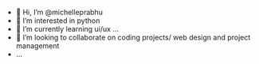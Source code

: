 - 👋 Hi, I’m @michelleprabhu
- 👀 I’m interested in python
- 🌱 I’m currently learning ui/ux ...
- 💞️ I’m looking to collaborate on coding projects/ web design and project management
-  ...


<!---
michelleprabhu/michelleprabhu is a ✨ special ✨ repository because its `README.md` (this file) appears on your GitHub profile.
You can click the Preview link to take a look at your changes.
--->
